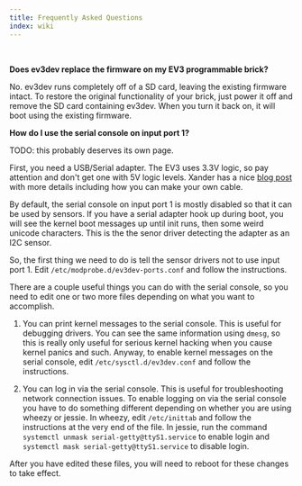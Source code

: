 ```yaml
---
title: Frequently Asked Questions
index: wiki
---
```


<br/>

**Does ev3dev replace the firmware on my EV3 programmable brick?**

No. ev3dev runs completely off of a SD card, leaving the existing firmware intact. To restore the original functionality of your brick, just power it off and remove the SD card containing ev3dev. When you turn it back on, it will boot using the existing firmware.

**How do I use the serial console on input port 1?**

TODO: this probably deserves its own page.

First, you need a USB/Serial adapter. The EV3 uses 3.3V logic, so pay attention and don't get one with 5V logic levels. Xander has a nice [blog post](http://botbench.com/blog/2013/08/05/mindsensors-ev3-usb-console-adapter/) with more details including how you can make your own cable.

By default, the serial console on input port 1 is mostly disabled so that it can be used by sensors. If you have a serial adapter hook up during boot, you will see the kernel boot messages up until init runs, then some weird unicode characters. This is the the senor driver detecting the adapter as an I2C sensor.

So, the first thing we need to do is tell the sensor drivers not to use input port 1. Edit `/etc/modprobe.d/ev3dev-ports.conf` and follow the instructions.

There are a couple useful things you can do with the serial console, so you need to edit one or two more files depending on what you want to accomplish.

1. You can print kernel messages to the serial console. This is useful for debugging drivers. You can see the same information using `dmesg`, so this is really only useful for serious kernel hacking when you cause kernel panics and such. Anyway, to enable kernel messages on the serial console, edit `/etc/sysctl.d/ev3dev.conf` and follow the instructions.

2. You can log in via the serial console. This is useful for troubleshooting network connection issues. To enable logging on via the serial console you have to do something different depending on whether you are using wheezy or jessie. In wheezy, edit `/etc/inittab` and follow the instructions at the very end of the file. In jessie, run the command `systemctl unmask serial-getty@ttyS1.service` to enable login and `systemctl mask serial-getty@ttyS1.service` to disable login.

After you have edited these files, you will need to reboot for these changes to take effect.
